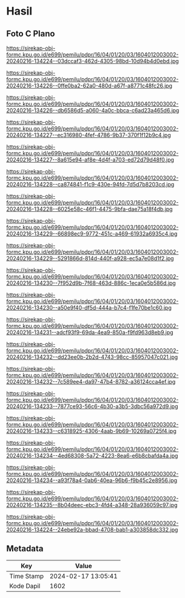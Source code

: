 # Hasil

## Foto C Plano

https://sirekap-obj-formc.kpu.go.id/e699/pemilu/pdpr/16/04/01/20/03/1604012003002-20240216-134224--03dccaf3-462d-4305-98bd-10d94b4d0ebd.jpg

https://sirekap-obj-formc.kpu.go.id/e699/pemilu/pdpr/16/04/01/20/03/1604012003002-20240216-134226--0ffe0ba2-62a0-480d-a67f-a8771c48fc26.jpg

https://sirekap-obj-formc.kpu.go.id/e699/pemilu/pdpr/16/04/01/20/03/1604012003002-20240216-134226--db6586d5-a060-4a0c-bbca-c6ad23a465d6.jpg

https://sirekap-obj-formc.kpu.go.id/e699/pemilu/pdpr/16/04/01/20/03/1604012003002-20240216-134227--ec316980-4fef-4786-9b37-370f1f12b9c4.jpg

https://sirekap-obj-formc.kpu.go.id/e699/pemilu/pdpr/16/04/01/20/03/1604012003002-20240216-134227--8a615e94-af8e-4d4f-a703-ed72d79d48f0.jpg

https://sirekap-obj-formc.kpu.go.id/e699/pemilu/pdpr/16/04/01/20/03/1604012003002-20240216-134228--ca874841-f1c9-430e-94fd-7d5d7b8203cd.jpg

https://sirekap-obj-formc.kpu.go.id/e699/pemilu/pdpr/16/04/01/20/03/1604012003002-20240216-134228--6025e58c-46f1-4475-9bfa-dae75a18f4db.jpg

https://sirekap-obj-formc.kpu.go.id/e699/pemilu/pdpr/16/04/01/20/03/1604012003002-20240216-134229--66898ec9-9772-451c-a469-61932a6935c4.jpg

https://sirekap-obj-formc.kpu.go.id/e699/pemilu/pdpr/16/04/01/20/03/1604012003002-20240216-134229--5291866d-814d-440f-a928-ec5a7e08d1f2.jpg

https://sirekap-obj-formc.kpu.go.id/e699/pemilu/pdpr/16/04/01/20/03/1604012003002-20240216-134230--7f952d9b-7f68-463d-886c-1eca0e5b586d.jpg

https://sirekap-obj-formc.kpu.go.id/e699/pemilu/pdpr/16/04/01/20/03/1604012003002-20240216-134230--a50e9f40-df5d-444a-b7c4-f1fe70be1c60.jpg

https://sirekap-obj-formc.kpu.go.id/e699/pemilu/pdpr/16/04/01/20/03/1604012003002-20240216-134231--adcf93f9-69da-4ea9-850a-f9fd963d8eb9.jpg

https://sirekap-obj-formc.kpu.go.id/e699/pemilu/pdpr/16/04/01/20/03/1604012003002-20240216-134232--dd23ee0b-2b2d-4743-98cc-85957047c021.jpg

https://sirekap-obj-formc.kpu.go.id/e699/pemilu/pdpr/16/04/01/20/03/1604012003002-20240216-134232--7c589ee4-da97-47b4-8782-a36124cca4ef.jpg

https://sirekap-obj-formc.kpu.go.id/e699/pemilu/pdpr/16/04/01/20/03/1604012003002-20240216-134233--7877ce93-56c6-4b30-a3b5-3dbc56a972d9.jpg

https://sirekap-obj-formc.kpu.go.id/e699/pemilu/pdpr/16/04/01/20/03/1604012003002-20240216-134233--c6318925-4306-4aab-9b69-10269a0725f4.jpg

https://sirekap-obj-formc.kpu.go.id/e699/pemilu/pdpr/16/04/01/20/03/1604012003002-20240216-134234--4ed68308-5a72-4223-8ea6-e6b8cbafda4a.jpg

https://sirekap-obj-formc.kpu.go.id/e699/pemilu/pdpr/16/04/01/20/03/1604012003002-20240216-134234--a93f78a4-0ab6-40ea-96b6-f9b45c2e8956.jpg

https://sirekap-obj-formc.kpu.go.id/e699/pemilu/pdpr/16/04/01/20/03/1604012003002-20240216-134235--8b04deec-ebc3-4fd4-a348-28a936059c97.jpg

https://sirekap-obj-formc.kpu.go.id/e699/pemilu/pdpr/16/04/01/20/03/1604012003002-20240216-134224--24ebe92a-bbad-4708-bab1-a303858dc332.jpg


## Metadata

| Key        | Value               |
| ---------- | ------------------- |
| Time Stamp | 2024-02-17 13:05:41 |
| Kode Dapil | 1602                |



